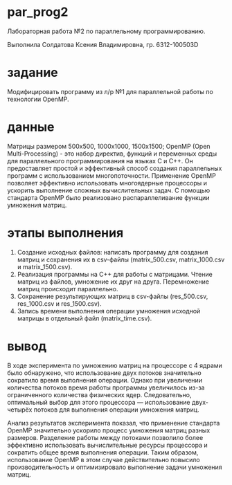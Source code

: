 # par_prog2
Лабораторная работа №2 по параллельному программированию.

Выполнила Солдатова Ксения Владимировна, гр. 6312-100503D

# задание 
Модифицировать программу из л/р №1 для параллельной работы по технологии OpenMP.
# данные
Матрицы размером 500х500, 1000х1000, 1500х1500;
OpenMP (Open Multi-Processing) - это набор директив, функций и переменных среды для параллельного программирования на языках C и C++. Он предоставляет простой и эффективный способ создания параллельных программ с использованием многопоточности. Применение OpenMP позволяет эффективно использовать многоядерные процессоры и ускорить выполнение сложных вычислительных задач. С помощью стандарта OpenMP было реализовано распараллеливание функции умножения матриц.
# этапы выполнения
1. Создание исходных файлов: написать программу для создания матриц и сохранения их в csv-файлы (matrix_500.csv, matrix_1000.csv и matrix_1500.csv).
2. Реализация программы на C++ для работы с матрицами. Чтение матриц из файлов, умножение их друг на друга. Перемножение матриц происходит параллельно.
3. Сохранение результирующих матриц в csv-файлы (res_500.csv, res_1000.csv и res_1500.csv).
4. Запись времени выполнения операции умножения исходной матрицы в отдельный файл (matrix_time.csv).
# вывод
В ходе эксперимента по умножению матриц на процессоре с 4 ядрами было обнаружено, что использование двух потоков значительно сократило время выполнения операции. Однако при увеличении количества потоков время работы программы увеличилось из-за ограниченного количества физических ядер. Следовательно, оптимальный выбор для этого процессора — использование двух-четырёх потоков для выполнения операции умножения матриц. 

Анализ результатов эксперимента показал, что применение стандарта OpenMP значительно ускорило процесс умножения матриц разных размеров. Разделение работы между потоками позволило более эффективно использовать вычислительные ресурсы процессора и сократить общее время выполнения операции. Таким образом, использование OpenMP в этом случае действительно повысило производительность и оптимизировало выполнение задачи умножения матриц.
